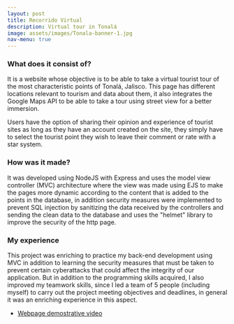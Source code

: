 ```yaml
---
layout: post
title: Recorrido Virtual
description: Virtual tour in Tonalá
image: assets/images/Tonala-banner-1.jpg
nav-menu: true
---
```


### What does it consist of?
It is a website whose objective is to be able to take a virtual tourist tour of the most characteristic points of Tonalá, Jalisco. This page has different locations relevant to tourism and data about them, it also integrates the Google Maps API to be able to take a tour using street view for a better immersion.

Users have the option of sharing their opinion and experience of tourist sites as long as they have an account created on the site, they simply have to select the tourist point they wish to leave their comment or rate with a star system.


### How was it made?
It was developed using NodeJS with Express and uses the model view controller (MVC) architecture where the view was made using EJS to make the pages more dynamic according to the content that is added to the points in the database, in addition security measures were implemented to prevent SQL injection by sanitizing the data received by the controllers and sending the clean data to the database and uses the "helmet" library to improve the security of the http page.


### My experience
This project was enriching to practice my back-end development using MVC in addition to learning the security measures that must be taken to prevent certain cyberattacks that could affect the integrity of our application.
But in addition to the programming skills acquired, I also improved my teamwork skills, since I led a team of 5 people (including myself) to carry out the project meeting objectives and deadlines, in general it was an enriching experience in this aspect.


* <a href="https://drive.google.com/file/d/1esn4Xysigb9CgBoR0-pOiFKwk6hJ79aj/view?usp=sharing">Webpage demostrative video</a>